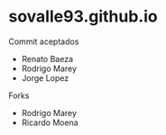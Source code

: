 # sovalle93.github.io

Commit aceptados
  - Renato Baeza
  - Rodrigo Marey
  - Jorge Lopez 

Forks
  - Rodrigo Marey
  - Ricardo Moena 
